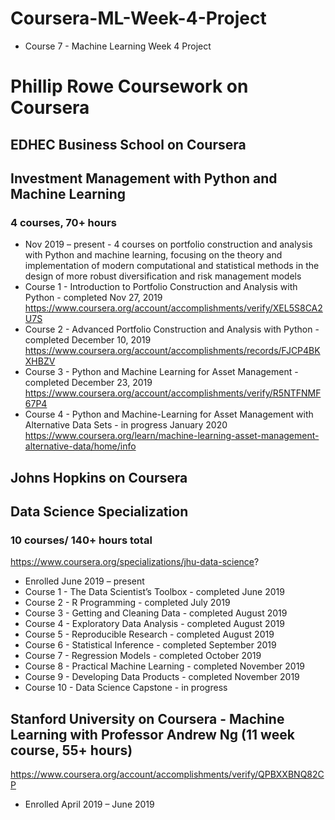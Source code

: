 # Coursera-ML-Week-4-Project
- Course 7 - Machine Learning Week 4 Project  


# Phillip Rowe Coursework on Coursera

## EDHEC Business School on Coursera  
## Investment Management with Python and Machine Learning 
### 4 courses, 70+ hours
-	Nov 2019 – present -  4 courses on portfolio construction and analysis with Python and machine learning, focusing on the theory and implementation of modern computational and statistical methods in the design of more robust diversification and risk management models
- Course 1 - Introduction to Portfolio Construction and Analysis with Python - completed Nov 27, 2019
https://www.coursera.org/account/accomplishments/verify/XEL5S8CA2U7S
- Course 2 - Advanced Portfolio Construction and Analysis with Python - completed December 10, 2019
https://www.coursera.org/account/accomplishments/records/FJCP4BKXHBZV
- Course 3 - Python and Machine Learning for Asset Management - completed December 23, 2019
https://www.coursera.org/account/accomplishments/verify/R5NTFNMF67P4
- Course 4 - Python and Machine-Learning for Asset Management with Alternative Data Sets - in progress January 2020
https://www.coursera.org/learn/machine-learning-asset-management-alternative-data/home/info

## Johns Hopkins on Coursera 
## Data Science Specialization 
### 10 courses/ 140+ hours total
https://www.coursera.org/specializations/jhu-data-science?
- Enrolled June 2019 – present
- Course 1  - The Data Scientist’s Toolbox - completed June 2019
- Course 2  - R Programming - completed July 2019
- Course 3  - Getting and Cleaning Data - completed August 2019 
- Course 4  - Exploratory Data Analysis - completed August 2019
- Course 5  - Reproducible Research - completed August 2019
- Course 6  - Statistical Inference - completed September 2019
- Course 7  - Regression Models - completed October 2019
- Course 8  - Practical Machine Learning - completed November 2019
- Course 9  - Developing Data Products - completed November 2019
- Course 10 - Data Science Capstone - in progress

## Stanford University on Coursera - Machine Learning with Professor Andrew Ng (11 week course, 55+ hours)
https://www.coursera.org/account/accomplishments/verify/QPBXXBNQ82CP
- Enrolled April 2019 – June 2019
